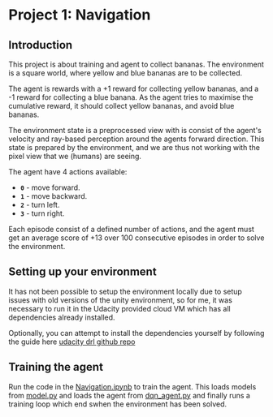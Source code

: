 # Project 1: Navigation

## Introduction

This project is about training and agent to collect bananas. The environment is
a square world, where yellow and blue bananas are to be collected. 

The agent is rewards with a +1 reward for collecting yellow bananas, and a -1
reward for collecting a blue banana. As the agent tries to maximise the
cumulative reward, it should collect yellow bananas, and avoid blue bananas.

The environment state is a preprocessed view with is consist of the agent's
velocity and ray-based perception around the agents forward direction. This
state is prepared by the environment, and we are thus not working with the
pixel view that we (humans) are seeing.

The agent have 4 actions available:

- **`0`** - move forward.
- **`1`** - move backward.
- **`2`** - turn left.
- **`3`** - turn right.

Each episode consist of a defined number of actions, and the agent must get an
average score of +13 over 100 consecutive episodes in order to solve the
environment.

## Setting up your environment

It has not been possible to setup the environment locally due to setup issues
with old versions of the unity environment, so for me, it was necessary to run it in the
Udacity provided cloud VM which has all dependencies already installed. 

Optionally, you can attempt to install the dependencies yourself by following the guide here
[udacity drl github repo](https://github.com/udacity/deep-reinforcement-learning#dependencies)

## Training the agent

Run the code in the [Navigation.ipynb](Navigation.ipynb) to train the agent.
This loads models from [model.py](model.py) and loads the agent from
[dqn_agent.py](dqn_agent.py) and finally runs a training loop which end swhen
the environment has been solved.
